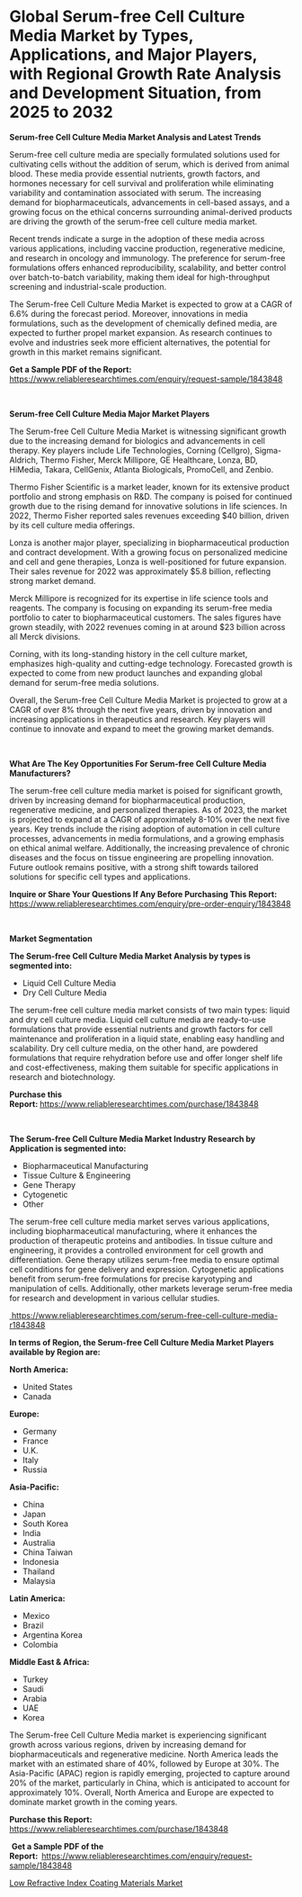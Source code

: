 <p><h1>Global Serum-free Cell Culture Media Market by Types, Applications, and Major Players, with Regional Growth Rate Analysis and Development Situation, from 2025 to 2032</h1></p><p><strong>Serum-free Cell Culture Media Market Analysis and Latest Trends</strong></p>
<p><p>Serum-free cell culture media are specially formulated solutions used for cultivating cells without the addition of serum, which is derived from animal blood. These media provide essential nutrients, growth factors, and hormones necessary for cell survival and proliferation while eliminating variability and contamination associated with serum. The increasing demand for biopharmaceuticals, advancements in cell-based assays, and a growing focus on the ethical concerns surrounding animal-derived products are driving the growth of the serum-free cell culture media market. </p><p>Recent trends indicate a surge in the adoption of these media across various applications, including vaccine production, regenerative medicine, and research in oncology and immunology. The preference for serum-free formulations offers enhanced reproducibility, scalability, and better control over batch-to-batch variability, making them ideal for high-throughput screening and industrial-scale production. </p><p>The Serum-free Cell Culture Media Market is expected to grow at a CAGR of 6.6% during the forecast period. Moreover, innovations in media formulations, such as the development of chemically defined media, are expected to further propel market expansion. As research continues to evolve and industries seek more efficient alternatives, the potential for growth in this market remains significant.</p></p>
<p><strong>Get a Sample PDF of the Report:&nbsp;</strong> <a href="https://www.reliableresearchtimes.com/enquiry/request-sample/1843848?utm_campaign=2196&utm_medium=2&utm_source=Github&utm_content=ia&utm_term=03042025&utm_id=serum-free-cell-culture-media">https://www.reliableresearchtimes.com/enquiry/request-sample/1843848</a></p>
<p>&nbsp;</p>
<p><strong>Serum-free Cell Culture Media Major Market Players</strong></p>
<p><p>The Serum-free Cell Culture Media Market is witnessing significant growth due to the increasing demand for biologics and advancements in cell therapy. Key players include Life Technologies, Corning (Cellgro), Sigma-Aldrich, Thermo Fisher, Merck Millipore, GE Healthcare, Lonza, BD, HiMedia, Takara, CellGenix, Atlanta Biologicals, PromoCell, and Zenbio.</p><p>Thermo Fisher Scientific is a market leader, known for its extensive product portfolio and strong emphasis on R&D. The company is poised for continued growth due to the rising demand for innovative solutions in life sciences. In 2022, Thermo Fisher reported sales revenues exceeding $40 billion, driven by its cell culture media offerings.</p><p>Lonza is another major player, specializing in biopharmaceutical production and contract development. With a growing focus on personalized medicine and cell and gene therapies, Lonza is well-positioned for future expansion. Their sales revenue for 2022 was approximately $5.8 billion, reflecting strong market demand.</p><p>Merck Millipore is recognized for its expertise in life science tools and reagents. The company is focusing on expanding its serum-free media portfolio to cater to biopharmaceutical customers. The sales figures have grown steadily, with 2022 revenues coming in at around $23 billion across all Merck divisions.</p><p>Corning, with its long-standing history in the cell culture market, emphasizes high-quality and cutting-edge technology. Forecasted growth is expected to come from new product launches and expanding global demand for serum-free media solutions.</p><p>Overall, the Serum-free Cell Culture Media Market is projected to grow at a CAGR of over 8% through the next five years, driven by innovation and increasing applications in therapeutics and research. Key players will continue to innovate and expand to meet the growing market demands.</p></p>
<p>&nbsp;</p>
<p><strong>What Are The Key Opportunities For Serum-free Cell Culture Media Manufacturers?</strong></p>
<p><p>The serum-free cell culture media market is poised for significant growth, driven by increasing demand for biopharmaceutical production, regenerative medicine, and personalized therapies. As of 2023, the market is projected to expand at a CAGR of approximately 8-10% over the next five years. Key trends include the rising adoption of automation in cell culture processes, advancements in media formulations, and a growing emphasis on ethical animal welfare. Additionally, the increasing prevalence of chronic diseases and the focus on tissue engineering are propelling innovation. Future outlook remains positive, with a strong shift towards tailored solutions for specific cell types and applications.</p></p>
<p><strong>Inquire or Share Your Questions If Any Before Purchasing This Report:</strong> <a href="https://www.reliableresearchtimes.com/enquiry/pre-order-enquiry/1843848?utm_campaign=2196&utm_medium=2&utm_source=Github&utm_content=ia&utm_term=03042025&utm_id=serum-free-cell-culture-media">https://www.reliableresearchtimes.com/enquiry/pre-order-enquiry/1843848</a></p>
<p>&nbsp;</p>
<p><strong>Market Segmentation</strong></p>
<p><strong>The Serum-free Cell Culture Media Market Analysis by types is segmented into:</strong></p>
<p><ul><li>Liquid Cell Culture Media</li><li>Dry Cell Culture Media</li></ul></p>
<p><p>The serum-free cell culture media market consists of two main types: liquid and dry cell culture media. Liquid cell culture media are ready-to-use formulations that provide essential nutrients and growth factors for cell maintenance and proliferation in a liquid state, enabling easy handling and scalability. Dry cell culture media, on the other hand, are powdered formulations that require rehydration before use and offer longer shelf life and cost-effectiveness, making them suitable for specific applications in research and biotechnology.</p></p>
<p><strong>Purchase this Report:&nbsp;</strong><a href="https://www.reliableresearchtimes.com/purchase/1843848?utm_campaign=2196&utm_medium=2&utm_source=Github&utm_content=ia&utm_term=03042025&utm_id=serum-free-cell-culture-media">https://www.reliableresearchtimes.com/purchase/1843848</a></p>
<p>&nbsp;</p>
<p><strong>The Serum-free Cell Culture Media Market Industry Research by Application is segmented into:</strong></p>
<p><ul><li>Biopharmaceutical Manufacturing</li><li>Tissue Culture & Engineering</li><li>Gene Therapy</li><li>Cytogenetic</li><li>Other</li></ul></p>
<p><p>The serum-free cell culture media market serves various applications, including biopharmaceutical manufacturing, where it enhances the production of therapeutic proteins and antibodies. In tissue culture and engineering, it provides a controlled environment for cell growth and differentiation. Gene therapy utilizes serum-free media to ensure optimal cell conditions for gene delivery and expression. Cytogenetic applications benefit from serum-free formulations for precise karyotyping and manipulation of cells. Additionally, other markets leverage serum-free media for research and development in various cellular studies.</p></p>
<p><a href="https://www.reliableresearchtimes.com/serum-free-cell-culture-media-r1843848?utm_campaign=2196&utm_medium=2&utm_source=Github&utm_content=ia&utm_term=03042025&utm_id=serum-free-cell-culture-media">&nbsp;https://www.reliableresearchtimes.com/serum-free-cell-culture-media-r1843848</a></p>
<p><strong>In terms of Region, the Serum-free Cell Culture Media Market Players available by Region are:</strong></p>
<p>
    <p> <strong> North America: </strong>
        <ul>
            <li>United States</li>
            <li>Canada</li>
        </ul>
        </p> 
    <p> <strong> Europe: </strong>
        <ul>
            <li>Germany</li>
            <li>France</li>
            <li>U.K.</li>
            <li>Italy</li>
            <li>Russia</li>
        </ul>
        </p> 
    <p> <strong> Asia-Pacific: </strong>
        <ul>
            <li>China</li>
            <li>Japan</li>
            <li>South Korea</li>
            <li>India</li>
            <li>Australia</li>
            <li>China Taiwan</li>
            <li>Indonesia</li>
            <li>Thailand</li>
            <li>Malaysia</li>
        </ul>
        </p> 
    <p> <strong> Latin America: </strong>
        <ul>
            <li>Mexico</li>
            <li>Brazil</li>
            <li>Argentina Korea</li>
            <li>Colombia</li>
        </ul>
        </p> 
    <p> <strong> Middle East & Africa: </strong>
        <ul>
            <li>Turkey</li>
            <li>Saudi</li>
            <li>Arabia</li>
            <li>UAE</li>
            <li>Korea</li>
        </ul>
    </p>
    </p>
<p><p>The Serum-free Cell Culture Media market is experiencing significant growth across various regions, driven by increasing demand for biopharmaceuticals and regenerative medicine. North America leads the market with an estimated share of 40%, followed by Europe at 30%. The Asia-Pacific (APAC) region is rapidly emerging, projected to capture around 20% of the market, particularly in China, which is anticipated to account for approximately 10%. Overall, North America and Europe are expected to dominate market growth in the coming years.</p></p>
<p><strong>Purchase this Report: </strong><a href="https://www.reliableresearchtimes.com/purchase/1843848?utm_campaign=2196&utm_medium=2&utm_source=Github&utm_content=ia&utm_term=03042025&utm_id=serum-free-cell-culture-media">https://www.reliableresearchtimes.com/purchase/1843848</a></p>
<p>&nbsp;<strong>Get a Sample PDF of the Report:&nbsp;&nbsp;</strong><a href="https://www.reliableresearchtimes.com/enquiry/request-sample/1843848?utm_campaign=2196&utm_medium=2&utm_source=Github&utm_content=ia&utm_term=03042025&utm_id=serum-free-cell-culture-media">https://www.reliableresearchtimes.com/enquiry/request-sample/1843848</a></p>
<p><strong></strong></p>
<p><p><a href="https://github.com/MariaWashington76/Market-Research-Report-List-2/blob/main/low-refractive-index-coating-materials-market.md?utm_campaign=2196&utm_medium=2&utm_source=Github&utm_content=ia&utm_term=03042025&utm_id=serum-free-cell-culture-media">Low Refractive Index Coating Materials Market</a></p></p>